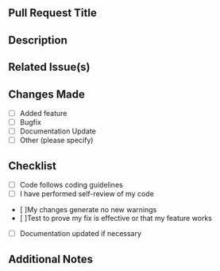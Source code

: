 ## Pull Request Title

## Description
<!-- Describe the purpose of this pull request and the changes introduced -->

## Related Issue(s)
<!-- Link the related issue(s) if applicable, example:, "Fixes #123" -->

## Changes Made
- [ ] Added feature 
- [ ] Bugfix 
- [ ] Documentation Update
- [ ] Other (please specify)

## Checklist
- [ ] Code follows coding guidelines
- [ ] I have performed self-review of my code
- [ ]My changes generate no new warnings
- [ ]Test to prove my fix is effective or that my feature works
- [ ] Documentation updated if necessary

## Additional Notes
<!-- Any other information or notes regarding this pull.  -->
